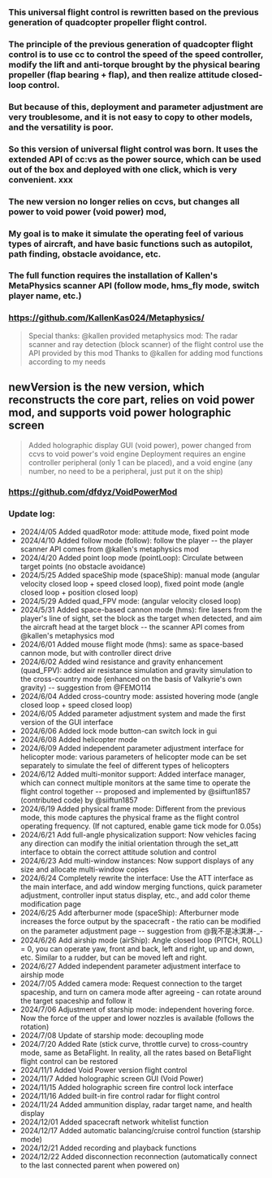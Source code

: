 ### This universal flight control is rewritten based on the previous generation of quadcopter propeller flight control.
### The principle of the previous generation of quadcopter flight control is to use cc to control the speed of the speed controller, modify the lift and anti-torque brought by the physical bearing propeller (flap bearing + flap), and then realize attitude closed-loop control.
### But because of this, deployment and parameter adjustment are very troublesome, and it is not easy to copy to other models, and the versatility is poor.

### So this version of universal flight control was born. It uses the extended API of cc:vs as the power source, which can be used out of the box and deployed with one click, which is very convenient. xxx
### The new version no longer relies on ccvs, but changes all power to void power (void power) mod,
### My goal is to make it simulate the operating feel of various types of aircraft, and have basic functions such as autopilot, path finding, obstacle avoidance, etc.

### The full function requires the installation of Kallen's MetaPhysics scanner API (follow mode, hms_fly mode, switch player name, etc.)
### https://github.com/KallenKas024/Metaphysics/

> Special thanks:
@kallen provided metaphysics mod: The radar scanner and ray detection (block scanner) of the flight control use the API provided by this mod
Thanks to @kallen for adding mod functions according to my needs

## newVersion is the new version, which reconstructs the core part, relies on void power mod, and supports void power holographic screen
> Added holographic display GUI (void power), power changed from ccvs to void power's void engine
> Deployment requires an engine controller peripheral (only 1 can be placed), and a void engine (any number, no need to be a peripheral, just put it on the ship)
### https://github.com/dfdyz/VoidPowerMod

>
### Update log:
* 2024/4/05 Added quadRotor mode: attitude mode, fixed point mode
* 2024/4/10 Added follow mode (follow): follow the player -- the player scanner API comes from @kallen's metaphysics mod
* 2024/4/20 Added point loop mode (pointLoop): Circulate between target points (no obstacle avoidance)
* 2024/5/25 Added spaceShip mode (spaceShip): manual mode (angular velocity closed loop + speed closed loop), fixed point mode (angle closed loop + position closed loop)
* 2024/5/29 Added quad_FPV mode: (angular velocity closed loop)
* 2024/5/31 Added space-based cannon mode (hms): fire lasers from the player's line of sight, set the block as the target when detected, and aim the aircraft head at the target block -- the scanner API comes from @kallen's metaphysics mod
* 2024/6/01 Added mouse flight mode (hms): same as space-based cannon mode, but with controller direct drive
* 2024/6/02 Added wind resistance and gravity enhancement (quad_FPV): added air resistance simulation and gravity simulation to the cross-country mode (enhanced on the basis of Valkyrie's own gravity) -- suggestion from @FEMO114
* 2024/6/04 Added cross-country mode: assisted hovering mode (angle closed loop + speed closed loop)
* 2024/6/05 Added parameter adjustment system and made the first version of the GUI interface
* 2024/6/06 Added lock mode button-can switch lock in gui
* 2024/6/08 Added helicopter mode
* 2024/6/09 Added independent parameter adjustment interface for helicopter mode: various parameters of helicopter mode can be set separately to simulate the feel of different types of helicopters
* 2024/6/12 Added multi-monitor support: Added interface manager, which can connect multiple monitors at the same time to operate the flight control together -- proposed and implemented by @siiftun1857 (contributed code) by @siiftun1857
* 2024/6/19 Added physical frame mode: Different from the previous mode, this mode captures the physical frame as the flight control operating frequency. (If not captured, enable game tick mode for 0.05s)
* 2024/6/21 Add full-angle physicalization support: Now vehicles facing any direction can modify the initial orientation through the set_att interface to obtain the correct attitude solution and control
* 2024/6/23 Add multi-window instances: Now support displays of any size and allocate multi-window copies
* 2024/6/24 Completely rewrite the interface: Use the ATT interface as the main interface, and add window merging functions, quick parameter adjustment, controller input status display, etc., and add color theme modification page
* 2024/6/25 Add afterburner mode (spaceShip): Afterburner mode increases the force output by the spacecraft - the ratio can be modified on the parameter adjustment page -- suggestion from @我不是冰淇淋-_-
* 2024/6/26 Add airship mode (airShip): Angle closed loop (PITCH, ROLL) = 0, you can operate yaw, front and back, left and right, up and down, etc. Similar to a rudder, but can be moved left and right.
* 2024/6/27 Added independent parameter adjustment interface to airship mode
* 2024/7/05 Added camera mode: Request connection to the target spaceship, and turn on camera mode after agreeing - can rotate around the target spaceship and follow it
* 2024/7/06 Adjustment of starship mode: independent hovering force. Now the force of the upper and lower nozzles is available (follows the rotation)
* 2024/7/08 Update of starship mode: decoupling mode
* 2024/7/20 Added Rate (stick curve, throttle curve) to cross-country mode, same as BetaFlight. In reality, all the rates based on BetaFlight flight control can be restored
* 2024/11/1 Added Void Power version flight control
* 2024/11/7 Added holographic screen GUI (Void Power)
* 2024/11/15 Added holographic screen fire control lock interface
* 2024/11/16 Added built-in fire control radar for flight control
* 2024/11/24 Added ammunition display, radar target name, and health display
* 2024/12/01 Added spacecraft network whitelist function
* 2024/12/17 Added automatic balancing/cruise control function (starship mode)
* 2024/12/21 Added recording and playback functions
* 2024/12/22 Added disconnection reconnection (automatically connect to the last connected parent when powered on)
